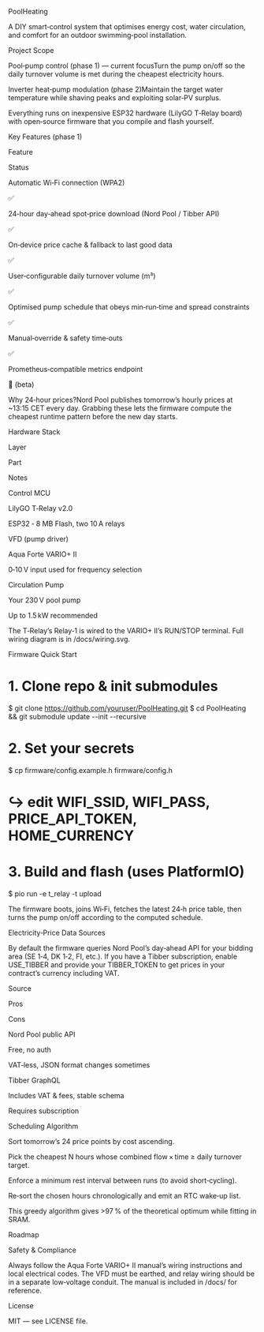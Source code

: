 PoolHeating

A DIY smart‑control system that optimises energy cost, water circulation, and comfort for an outdoor swimming‑pool installation.

Project Scope

Pool‑pump control (phase 1) — current focusTurn the pump on/off so the daily turnover volume is met during the cheapest electricity hours.

Inverter heat‑pump modulation (phase 2)Maintain the target water temperature while shaving peaks and exploiting solar‑PV surplus.

Everything runs on inexpensive ESP32 hardware (LilyGO T‑Relay board) with open‑source firmware that you compile and flash yourself.

Key Features (phase 1)

Feature

Status

Automatic Wi‑Fi connection (WPA2)

✅

24‑hour day‑ahead spot‑price download (Nord Pool / Tibber API)

✅

On‑device price cache & fallback to last good data

✅

User‑configurable daily turnover volume (m³)

✅

Optimised pump schedule that obeys min‑run‑time and spread constraints

✅

Manual‑override & safety time‑outs

✅

Prometheus‑compatible metrics endpoint

🔄 (beta)

Why 24‑hour prices?Nord Pool publishes tomorrow’s hourly prices at ~13:15 CET every day. Grabbing these lets the firmware compute the cheapest runtime pattern before the new day starts.

Hardware Stack

Layer

Part

Notes

Control MCU

LilyGO T‑Relay v2.0

ESP32 ‑ 8 MB Flash, two 10 A relays

VFD (pump driver)

Aqua Forte VARIO+ II

0‑10 V input used for frequency selection

Circulation Pump

Your 230 V pool pump

Up to 1.5 kW recommended

The T‑Relay’s Relay‑1 is wired to the VARIO+ II’s RUN/STOP terminal. Full wiring diagram is in /docs/wiring.svg.

Firmware Quick Start

# 1. Clone repo & init submodules
$ git clone https://github.com/youruser/PoolHeating.git
$ cd PoolHeating && git submodule update --init --recursive

# 2. Set your secrets
$ cp firmware/config.example.h firmware/config.h
# ↪ edit WIFI_SSID, WIFI_PASS, PRICE_API_TOKEN, HOME_CURRENCY

# 3. Build and flash (uses PlatformIO)
$ pio run -e t_relay -t upload

The firmware boots, joins Wi‑Fi, fetches the latest 24‑h price table, then turns the pump on/off according to the computed schedule.

Electricity‑Price Data Sources

By default the firmware queries Nord Pool’s day‑ahead API for your bidding area (SE 1‑4, DK 1‑2, FI, etc.). If you have a Tibber subscription, enable USE_TIBBER and provide your TIBBER_TOKEN to get prices in your contract’s currency including VAT.

Source

Pros

Cons

Nord Pool public API

Free, no auth

VAT‑less, JSON format changes sometimes

Tibber GraphQL

Includes VAT & fees, stable schema

Requires subscription

Scheduling Algorithm

Sort tomorrow’s 24 price points by cost ascending.

Pick the cheapest N hours whose combined flow × time ≥ daily turnover target.

Enforce a minimum rest interval between runs (to avoid short‑cycling).

Re‑sort the chosen hours chronologically and emit an RTC wake‑up list.

This greedy algorithm gives >97 % of the theoretical optimum while fitting in SRAM.

Roadmap



Safety & Compliance

Always follow the Aqua Forte VARIO+ II manual’s wiring instructions and local electrical codes. The VFD must be earthed, and relay wiring should be in a separate low‑voltage conduit. The manual is included in /docs/ for reference.

License

MIT — see LICENSE file.
